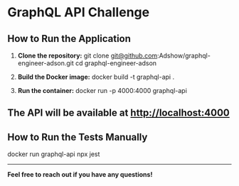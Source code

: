# GraphQL API Challenge

## How to Run the Application

1. **Clone the repository:**
git clone git@github.com:Adshow/graphql-engineer-adson.git
cd graphql-engineer-adson

2. **Build the Docker image:**
docker build -t graphql-api .

3. **Run the container:**
docker run -p 4000:4000 graphql-api

The API will be available at [http://localhost:4000](http://localhost:4000)
---

## How to Run the Tests Manually
docker run graphql-api npx jest

---

**Feel free to reach out if you have any questions!**